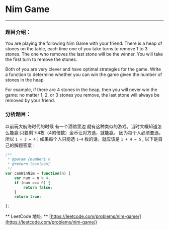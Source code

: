 # Nim Game

---

### 题目介绍：

You are playing the following Nim Game with your friend: There is a heap of stones on the table, each time one of you take turns to remove 1 to 3 stones. The one who removes the last stone will be the winner. You will take the first turn to remove the stones.

Both of you are very clever and have optimal strategies for the game. Write a function to determine whether you can win the game given the number of stones in the heap.

For example, if there are 4 stones in the heap, then you will never win the game: no matter 1, 2, or 3 stones you remove, the last stone will always be removed by your friend.





### 分析题目：

以前玩大航海时代的时候 有一个酒馆里边 就有这种类似的游戏。当时大概知道怎么能赢:只要剩下4枚（4的倍数）金币让对方选，就能赢。 因为每个人必须要选，所以 `1 + 3 = 4`；如果每个人只能选  `1~4` 枚的话，就应该是 `1 + 4 = 5` , 以下是自己的解题答案：

```js
/**
 * @param {number} n
 * @return {boolean}
 */
var canWinNim = function(n) {
    var num = n % 4;
    if (num === 0) {
        return false;
    }
    return true;
    
};
```





** LeetCode 地址: ** [https://leetcode.com/problems/nim-game/](https://leetcode.com/problems/nim-game/)
